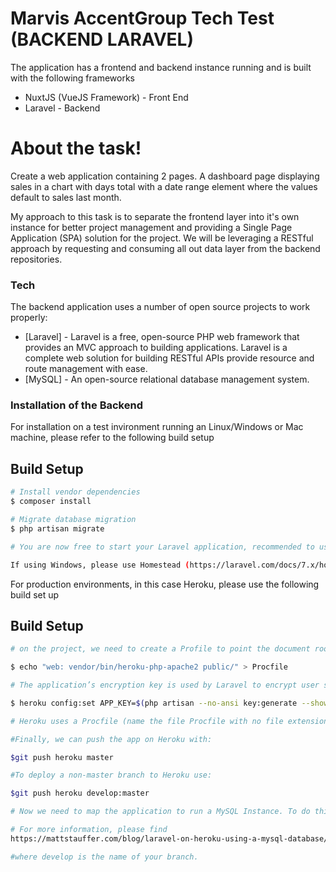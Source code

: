 # Marvis AccentGroup Tech Test (BACKEND LARAVEL)


The application has a frontend and backend instance running and is built with the following frameworks

  - NuxtJS (VueJS Framework) - Front End
  - Laravel - Backend

# About the task!

Create a web application containing 2 pages. A dashboard page displaying sales in a chart with days total with a date range element where the values default to sales last month.

My approach to this task is to separate the frontend layer into it's own instance for better project management and providing a Single Page Application (SPA) solution for the project. We will be leveraging a RESTful approach by requesting and consuming all out data layer from the backend repositories.

### Tech

The backend application uses a number of open source projects to work properly:

* [Laravel] - Laravel is a free, open-source PHP web framework that provides an MVC approach to building applications. Laravel is a complete web solution for building RESTful APIs provide resource and route management with ease.
* [MySQL] - An open-source relational database management system.

### Installation of the Backend

For installation on a test invironment running an Linux/Windows or Mac machine, please refer to the following build setup

## Build Setup

```bash
# Install vendor dependencies
$ composer install

# Migrate database migration
$ php artisan migrate

# You are now free to start your Laravel application, recommended to use Valet if using a UNIX system for ease of implmentation. (https://laravel.com/docs/7.x/valet)

If using Windows, please use Homestead (https://laravel.com/docs/7.x/homestead)

```

For production environments, in this case Heroku, please use the following build set up

## Build Setup

```bash
# on the project, we need to create a Profile to point the document root to the /public folder as Laravel's document root is the public/ subdirectory. 

$ echo "web: vendor/bin/heroku-php-apache2 public/" > Procfile

# The application’s encryption key is used by Laravel to encrypt user sessions and other information. Its value will be read from the APP_KEY environment variable. You can simply set environment variables using the heroku config command, so run a heroku config:set as the last step before deploying your app for the first time:

$ heroku config:set APP_KEY=$(php artisan --no-ansi key:generate --show).

# Heroku uses a Procfile (name the file Procfile with no file extension) that specifies the commands that are executed by the apps dynos. To start the Procfile will be very simple, and needs to contain the following line:

#Finally, we can push the app on Heroku with:

$git push heroku master

#To deploy a non-master branch to Heroku use:

$git push heroku develop:master

# Now we need to map the application to run a MySQL Instance. To do this, ensure ClearDB is installed as an add-on on the Heroku application. We can configure the Environment Files through the dashboard with the correct DB host and authentication information

# For more information, please find 
https://mattstauffer.com/blog/laravel-on-heroku-using-a-mysql-database/

#where develop is the name of your branch.
```